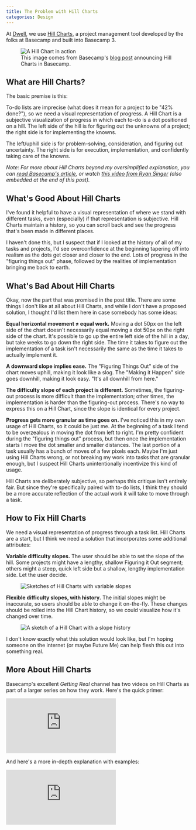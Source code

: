 ```yaml
---
title: The Problem with Hill Charts
categories: Design
---
```


At [Dwell](https://dwellapp.io), we use [Hill Charts](https://m.signalvnoise.com/new-in-basecamp-see-where-projects-really-stand-with-the-hill-chart/),
a project management tool developed by the folks at Basecamp and built into Basecamp 3.

<figure>
  <img src="{{ '/assets/img/writing/hill-chart.gif' | absolute_url }}" alt="A Hill Chart in action">
  <figcaption>This image comes from Basecamp's <a href="https://m.signalvnoise.com/new-in-basecamp-see-where-projects-really-stand-with-the-hill-chart/">blog post</a> announcing Hill Charts in Basecamp.</figcaption>
</figure>

## What are Hill Charts?

The basic premise is this:

To-do lists are imprecise (what does it mean for a project to be "42% done?"), so we need a visual representation of progress. A Hill Chart
is a subjective visualization of progress in which each to-do is a dot positioned on a hill. The left side of the hill is for figuring out
the unknowns of a project; the right side is for implementing the knowns.

The left/uphill side is for problem-solving, consideration, and figuring out uncertainty. The right side is for execution, implementation, and confidently taking care
of the knowns.

_Note: For more about Hill Charts beyond my oversimplified explanation, you can [read Basecamp's article](https://m.signalvnoise.com/new-in-basecamp-see-where-projects-really-stand-with-the-hill-chart/), or watch [this video from Ryan Singer](https://www.youtube.com/watch?v=UlLkS0lxRV0) (also embedded
at the end of this post)._

## What's Good About Hill Charts

I've found it helpful to have a visual representation of where we stand with different tasks, even (especially) if that representation
is subjective. Hill Charts maintain a history, so you can scroll back and see the progress that's been made in different places.

I haven't done this, but I suspect that if I looked at the history of all of my tasks and projects, I'd see overconfidence at the beginning
tapering off into realism as the dots get closer and closer to the end. Lots of progress in the "figuring things out" phase, followed by
the realities of implementation bringing me back to earth.

## What's Bad About Hill Charts

Okay, now the part that was promised in the post title. There are some things I don't like at all about Hill Charts, and while
I don't have a proposed solution, I thought I'd list them here in case somebody has some ideas:

**Equal horizontal movement ≠ equal work.** Moving a dot 50px on the left side of the chart doesn't necessarily equal moving a dot
50px on the right side of the chart. It's possible to go up the entire left side of the hill in a day, but take weeks to go down the right
side. The time it takes to figure out the implementation of a task isn't necessarily the same as the time it takes to actually implement it.

**A downward slope implies ease.** The "Figuring Things Out" side of the chart moves uphill, making it look like a slog. The "Making it Happen" side goes
downhill, making it look easy. "It's all downhill from here."

**The difficulty slope of each project is different.** Sometimes, the figuring-out process is more difficult than the implementation; other times, the implementation
is harder than the figuring-out process. There's no way to express this on a Hill Chart, since the slope is identical for every project.

**Progress gets more granular as time goes on.** I've noticed this in my own usage of Hill Charts, so it could be just me. At the beginning of a task I tend to
be overzealous in moving the dot from left to right. I'm pretty confident during the "figuring things out" process, but then once the implementation starts I move the dot
smaller and smaller distances. The last portion of a task usually has a bunch of moves of a few pixels each. Maybe I'm just using Hill Charts wrong, or not
breaking my work into tasks that are granular enough, but I suspect Hill Charts unintentionally incentivize this kind of usage.

Hill Charts are deliberately subjective, so perhaps this critique isn't entirely fair. But since they're specifically paired with
to-do lists, I think they should be a more accurate reflection of the actual work it will take to move through a task.

## How to Fix Hill Charts

We need a visual representation of progress through a task list. Hill Charts are a start, but I think we need a solution that
incorporates some additional attributes:

**Variable difficulty slopes.** The user should be able to set the slope of the hill. Some projects might have a lengthy, shallow
Figuring it Out segment; others might a steep, quick left side but a shallow, lengthy implementation side. Let the user decide.

<figure>
  <img src="{{ '/assets/img/writing/hill-charts-variable-slopes.jpg' | absolute_url }}" alt="Sketches of Hill Charts with variable slopes">
</figure>

**Flexible difficulty slopes, with history.** The initial slopes might be inaccurate, so users should be able to change it on-the-fly. These
changes should be rolled into the Hill Chart history, so we could visualize how it's changed over time.

<figure>
  <img src="{{ '/assets/img/writing/hill-charts-history.jpg' | absolute_url }}" alt="A sketch of a Hill Chart with a slope history">
</figure>

I don't know exactly what this solution would look like, but I'm hoping someone on the internet (or maybe Future Me) can help flesh
this out into something real.

## More About Hill Charts

Basecamp's excellent _Getting Real_ channel has two videos on Hill Charts as part of a larger series on how they work. Here's
the quick primer:

<iframe src="https://www.youtube.com/embed/JwrI6rxELFw" frameborder="0" allowfullscreen></iframe>

And here's a more in-depth explanation with examples:

<iframe src="https://www.youtube.com/embed/UlLkS0lxRV0" frameborder="0" allowfullscreen></iframe>
